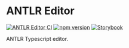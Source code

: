 # ANTLR Editor

[![ANTLR Editor CI](https://github.com/Making-Sense-Info/ANTLR-Editor/actions/workflows/ci.yaml/badge.svg)](https://github.com/Making-Sense-Info/ANTLR-Editor/actions/workflows/ci.yaml)
[![npm version](https://badge.fury.io/js/%making-sense-info%2FANTLR-Editor.svg)](https://badge.fury.io/js/%40making-sense-info%2Fantlr-editor)
[![Storybook](https://cdn.jsdelivr.net/gh/storybookjs/brand@main/badge/badge-storybook.svg)](https://making-sense-info.github.io/ANTLR-Editor)

ANTLR Typescript editor.
